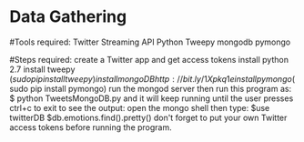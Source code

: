 # Data Gathering
    
#Tools required:
	Twitter Streaming API
    Python
    Tweepy
    mongodb
    pymongo

#Steps required:
    create a Twitter app and get access tokens
    install python 2.7
    install tweepy ($sudo pip install tweepy)
    install mongoDB http://bit.ly/1Xpkq1e
	install pymongo ($sudo pip install pymongo)
	run the mongod server then run this program as: $ python TweetsMongoDB.py and it will keep running until the user presses ctrl+c to exit
	to see the output: open the mongo shell then type: $use twitterDB  $db.emotions.find().pretty()
    don't forget to put your own Twitter access tokens before running the program.


	